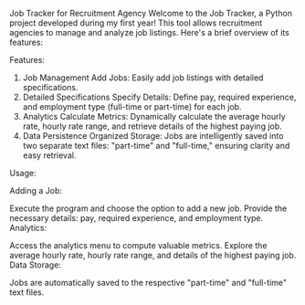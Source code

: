 Job Tracker for Recruitment Agency
Welcome to the Job Tracker, a Python project developed during my first year! This tool allows recruitment agencies to  manage and analyze job listings. Here's a brief overview of its features:

Features:
1. Job Management
Add Jobs: Easily add job listings with detailed specifications.
2. Detailed Specifications
Specify Details: Define pay, required experience, and employment type (full-time or part-time) for each job.
3. Analytics
Calculate Metrics: Dynamically calculate the average hourly rate, hourly rate range, and retrieve details of the highest paying job.
4. Data Persistence
Organized Storage: Jobs are intelligently saved into two separate text files: "part-time" and "full-time," ensuring clarity and easy retrieval.


Usage: 

Adding a Job:

Execute the program and choose the option to add a new job.
Provide the necessary details: pay, required experience, and employment type.
Analytics:

Access the analytics menu to compute valuable metrics.
Explore the average hourly rate, hourly rate range, and details of the highest paying job.
Data Storage:

Jobs are automatically saved to the respective "part-time" and "full-time" text files.
